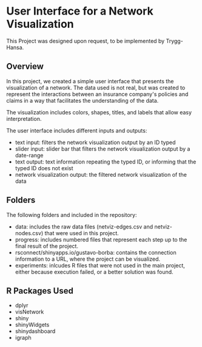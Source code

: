 # User Interface for a Network Visualization 

This Project was designed upon request, to be implemented by Trygg-Hansa. 

## Overview

In this project, we created a simple user interface that presents the visualization of a network. The data used is not real, but was created to represent the interactions between an insurance company's policies and claims in a way that facilitates the understanding of the data. 

The visualization includes colors, shapes, titles, and labels that allow easy interpretation. 

The user interface includes different inputs and outputs:
* text input: filters the network visualization output by an ID typed
* slider input: slider bar that filters the network visualization output by a date-range
* text output: text information repeating the typed ID, or informing that the typed ID does not exist 
* network visualization output: the filtered network visualization of the data


## Folders
The following folders and included in the repository:
* data: includes the raw data files (netviz-edges.csv and netviz-nodes.csv) that were used in this project.
* progress: includes numbered files that represent each step up to the final result of the project. 
* rsconnect/shinyapps.io/gustavo-borba: contains the connection information to a URL, where the project can be visualized. 
* experiments: inlcudes R files that were not used in the main project, either because execution failed, or a better solution was found. 

## R Packages Used
* dplyr
* visNetwork
* shiny
* shinyWidgets
* shinydashboard
* igraph

